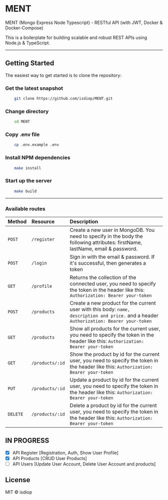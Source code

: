 # MENT

MENT (Mongo Express Node Typescript)  - RESTful API (with JWT, Docker &amp; Docker-Compose)

This is a boilerplate for building scalable and robust REST APIs using Node.js & TypeScript.

---------------

## Getting Started
The easiest way to get started is to clone the repository:


### Get the latest snapshot
```bash
    git clone https://github.com/isdiop/MENT.git
```

### Change directory
```bash
    cd MENT
```

### Copy .env file
```bash
    cp .env.example .env
```

### Install NPM dependencies
```bash
    make install
```

### Start up the server
```bash
    make build
```

---------------

### Available routes

| Method   | Resource        | Description                                                                                                                                 |
| :------- | :-------------- | :------------------------------------------------------------------------------------------------------------------------------------------ |
| `POST`   | `/register`     | Create a new user in MongoDB. You need to specify in the body the following attributes: firstName, lastName, email & password.              |
| `POST`   | `/login`        | Sign in with the email & password. If it's successful, then generates a token                                                               |
| `GET`    | `/profile`      | Returns the collection of the connected user, you need to specify the token in the header like this: `Authorization: Bearer your-token`     | 
| `POST`   | `/products`     | Create a new product for the current user with this body: `name, description and price.` and a header `Authorization: Bearer your-token`    |
| `GET`    | `/products`     | Show all products for the current user, you need to specify the token in the header like this: `Authorization: Bearer your-token`           |
| `GET`    | `/products/:id` | Show the product by id for the current user, you need to specify the token in the header like this: `Authorization: Bearer your-token`      |
| `PUT`    | `/products/:id` | Update a product by id for the current user, you need to specify the token in the header like this: `Authorization: Bearer your-token`      |
| `DELETE` | `/products/:id` | Delete a product by id for the current user, you need to specify the token in the header like this: `Authorization: Bearer your-token`      |

## IN PROGRESS

- [x]  API Register [Registration, Auth, Show User Profile]
- [x]  API Products [CRUD User Products]
- [ ]  API Users    [Update User Account, Delete User Account and products]

## License

MIT © isdiop